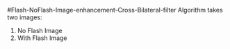 #Flash-NoFlash-Image-enhancement-Cross-Bilateral-filter
Algorithm takes two images:
  1. No Flash Image
  2. With Flash Image

